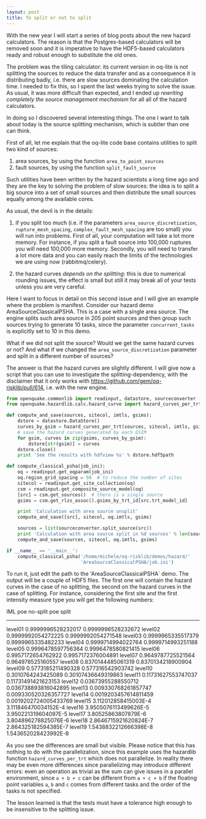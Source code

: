 ```yaml
---
layout: post
title: To split or not to split
---
```


With the new year I will start a series of blog posts about the new
hazard calculators. The reason is that the Postgres-based calculators
will be removed soon and it is imperative to have the HDF5-based
calculators ready and robust enough to substitute the old ones.

The problem was the tiling calculator: its current version in oq-lite
is not splitting the sources to reduce the data transfer and as a
consequence it is distributing badly, i.e. there are slow sources
dominating the calculation time. I needed to fix this, so I spent the
last weeks trying to solve the issue. As usual, it was more difficult
than expected, and I ended up *rewriting completely the source
management mechanism* for all all of the hazard calculators.

In doing so I discovered several interesting things. The one I want
to talk about today is the source splitting mechanism, which is
subtler than one can think.

First of all, let me explain that the oq-lite code base contains
utilities to split two kind of sources:

1. area sources, by using the function `area_to_point_sources`
2. fault sources, by using the function `split_fault_source`

Such utilities have been written by the hazard scientists a long time
ago and they are the key to solving the problem of slow sources: the
idea is to split a big source into a set of small sources and then
distribute the small sources equally among the available cores.

As usual, the devil is in the details:

1. if you split too much (i.e. if the parameters `area_source_discretization`,
`rupture_mesh_spacing`, `complex_fault_mesh_spacing` are too small) you
will run into problems. First of all, your computation will take a lot
more memory. For instance, if you split a fault source into 100,000
ruptures you will need 100,000 more memory. Secondly, you will need
to transfer a lot more data and you can easily reach the limits of the
technologies we are using now (rabbitmq/celery).

2. the hazard curves *depends on the splitting*: this is due to numerical
rounding issues, the effect is small but still it may break all of your
tests unless you are very careful.

Here I want to focus in detail on this second issue and I will give
an example where the problem is manifest. Consider our hazard demo
AreaSourceClassicalPSHA. This is a case with a single area source.
The engine splits such area source in 205 point sources and then
group such sources trying to generate 10 tasks, since the parameter
`concurrent_tasks` is explicitly set to 10 in this demo.

What if we did not split the source? Would we get the same hazard
curves or not? And what if we changed the `area_source_discretization`
parameter and split in a different number of sources?

The answer is that the hazard curves are slightly different. I will
give now a script that you can use to investigate the splitting-dependency,
with the disclaimer that it only works with
https://github.com/gem/oq-risklib/pull/614, i.e. with the new engine.

```python
from openquake.commonlib import readinput, datastore, sourceconverter
from openquake.hazardlib.calc.hazard_curve import hazard_curves_per_trt

def compute_and_save(sources, sitecol, imtls, gsims):
    dstore = datastore.DataStore()
    curves_by_gsim = hazard_curves_per_trt(sources, sitecol, imtls, gsims)
    # save the hazard curves generated by each GSIM
    for gsim, curves in zip(gsims, curves_by_gsim):
        dstore[str(gsim)] = curves
    dstore.close()
    print 'See the results with hdfview %s' % dstore.hdf5path

def compute_classical_psha(job_ini):
    oq = readinput.get_oqparam(job_ini)
    oq.region_grid_spacing = 50  # to reduce the number of sites
    sitecol = readinput.get_site_collection(oq)
    csm = readinput.get_composite_source_model(oq)
    [src] = csm.get_sources()  # there is a single source
    gsims = csm.get_rlzs_assoc().gsims_by_trt_id[src.trt_model_id]

    print 'Calculation with area source unsplit'
    compute_and_save([src], sitecol, oq.imtls, gsims)

    sources = list(sourceconverter.split_source(src))
    print 'Calculation with area source split in %d sources' % len(sources)
    compute_and_save(sources, sitecol, oq.imtls, gsims)

if __name__ == '__main__':
    compute_classical_psha('/home/michele/oq-risklib/demos/hazard/'
                           'AreaSourceClassicalPSHA/job.ini')
```
                           
To run it, just edit the path to the 'AreaSourceClassicalPSHA` demo.
The output will be a couple of HDF5 files. The first one will contain
the hazard curves in the case of no splitting, the second on the
hazard curves in the case of splitting. For instance, considering
the first site and the first intensity measure type you will get
the following numbers:

IML      poe no-split          poe split
-------  ------------------- --------------------
level01  0.9999996528232017    0.9999996528232672
level02  0.9999992054272225    0.9999992054271548
level03  0.9999965335517379    0.9999965335482233
level04  0.9999714994022764    0.9999714993251188
level05  0.9996478597756364    0.9996478580821415
level06  0.9957172654762922    0.9957172376004891
level07  0.9649787725521564    0.964978525160557
level08  0.8370144485061319    0.8370134218900904
level09  0.5773185211490328    0.577316542903742
level10  0.3010764243425089    0.30107436649319863
level11  0.11731627553747037   0.11731491421623153
level12  0.03673955288550712   0.036738893816042895
level13  0.009330768261857747  0.009330520326357727
level14  0.0019203457614811459 0.0019202724005433769
level15  3.112012858415003E-4  3.111846470034152E-4
level16  3.9505076113499626E-5 3.950221319604097E-5
level17  3.80525863807879E-6   3.804896278825076E-6
level18  2.8646715921620824E-7 2.864325182594385E-7
level19  1.5438832212666398E-8 1.543652028423992E-8

As you see the differences are small but visible. Please notice that
this has nothing to do with the parallelization, since this example
uses the hazardlib function `hazard_curves_per_trt` which does not
parallelize. In reality there may be even more differences since
parallelizing may introduce different errors: even an operation as
trivial as the sum can give issues in a parallel environment, since
`a + b + c` can be different from `a + c + b` if the floating point
variables `a`, `b` and `c` comes from different tasks and the order of
the tasks is not specified.

The lesson learned is that the tests must have a tolerance
high enough to be insensitive to the splitting issue.
